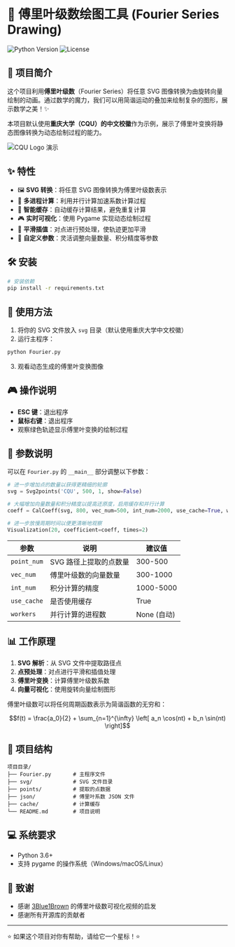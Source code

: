 # 🎨 傅里叶级数绘图工具 (Fourier Series Drawing)

![Python Version](https://img.shields.io/badge/python-3.6+-blue.svg)
![License](https://img.shields.io/badge/license-MIT-green.svg)

## 📝 项目简介

这个项目利用**傅里叶级数**（Fourier Series）将任意 SVG 图像转换为由旋转向量绘制的动画。通过数学的魔力，我们可以用简谐运动的叠加来绘制复杂的图形，展示数学之美！✨

本项目默认使用**重庆大学（CQU）的中文校徽**作为示例，展示了傅里叶变换将静态图像转换为动态绘制过程的能力。

![CQU Logo 演示](demo/FourierDraw.gif)

## ✨ 特性

- 🖼️ **SVG 转换**：将任意 SVG 图像转换为傅里叶级数表示
- 🚀 **多进程计算**：利用并行计算加速系数计算过程
- 💾 **智能缓存**：自动缓存计算结果，避免重复计算
- 🎮 **实时可视化**：使用 Pygame 实现动态绘制过程
- 🔄 **平滑插值**：对点进行预处理，使轨迹更加平滑
- 🌈 **自定义参数**：灵活调整向量数量、积分精度等参数

## 🛠️ 安装

```bash
# 安装依赖
pip install -r requirements.txt
```

## 🚀 使用方法

1. 将你的 SVG 文件放入 `svg` 目录（默认使用重庆大学中文校徽）
2. 运行主程序：

```bash
python Fourier.py
```

3. 观看动态生成的傅里叶变换图像

## 🎮 操作说明

- **ESC 键**：退出程序
- **鼠标右键**：退出程序
- 观察绿色轨迹显示傅里叶变换的绘制过程

## 🔧 参数说明

可以在 `Fourier.py` 的 `__main__` 部分调整以下参数：

```python
# 进一步增加点的数量以获得更精细的轮廓
svg = Svg2points('CQU', 500, 1, show=False)

# 大幅增加向量数量和积分精度以提高还原度，启用缓存和并行计算
coeff = CalCoeff(svg, 800, vec_num=500, int_num=2000, use_cache=True, workers=None)

# 进一步放慢周期时间以便更清晰地观察
Visualization(20, coefficient=coeff, times=2)
```

| 参数 | 说明 | 建议值 |
|------|------|--------|
| `point_num` | SVG 路径上提取的点数量 | 300-500 |
| `vec_num` | 傅里叶级数的向量数量 | 300-1000 |
| `int_num` | 积分计算的精度 | 1000-5000 |
| `use_cache` | 是否使用缓存 | True |
| `workers` | 并行计算的进程数 | None (自动) |

## 📊 工作原理

1. **SVG 解析**：从 SVG 文件中提取路径点
2. **点预处理**：对点进行平滑和插值处理
3. **傅里叶变换**：计算傅里叶级数系数
4. **向量可视化**：使用旋转向量绘制图形

傅里叶级数可以将任何周期函数表示为简谐函数的无穷和：

$$f(t) = \frac{a_0}{2} + \sum_{n=1}^{\infty} \left[ a_n \cos(nt) + b_n \sin(nt) \right]$$

## 📁 项目结构

```
项目目录/
├── Fourier.py       # 主程序文件
├── svg/             # SVG 文件目录
├── points/          # 提取的点数据
├── json/            # 傅里叶系数 JSON 文件
├── cache/           # 计算缓存
└── README.md        # 项目说明
```

## 💻 系统要求

- Python 3.6+
- 支持 pygame 的操作系统（Windows/macOS/Linux）

## 🙏 致谢

- 感谢 [3Blue1Brown](https://www.3blue1brown.com/) 的傅里叶级数可视化视频的启发
- 感谢所有开源库的贡献者

---

⭐ 如果这个项目对你有帮助，请给它一个星标！⭐
